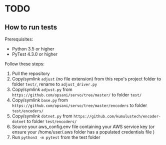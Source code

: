 # TODO

## How to run tests

Prerequisites:

* Python 3.5 or higher
* PyTest 4.3.0 or higher

Follow these steps:

1. Pull the repository
1. Copy/symlink `adjust` (no file extension) from this repo's project folder to folder `test/`, rename to `adjust_driver.py`
1. Copy/symlink `adjust.py` from `https://github.com/opsani/servo/tree/master/` to folder `test/`
1. Copy/symlink `base.py` from `https://github.com/opsani/servo/tree/master/encoders` to folder `test/encoders/`
1. Copy/symlink `dotnet.py` from `https://github.com/kumulustech/encoder-dotnet` to folder `test/encoders/`
1. Source your aws_config.env file containing your AWS service key (or ensure your /home/user/.aws folder has a populated credentials file )
1. Run `python3 -m pytest` from the test folder
